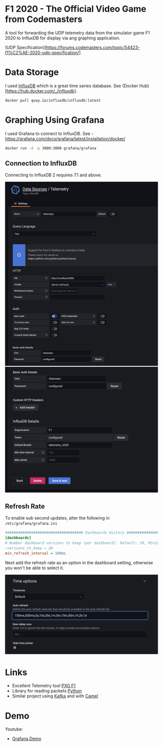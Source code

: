 # F1 2020 - The Official Video Game from Codemasters
A tool for forwarding the UDP telemetry data from the simulator game F1 2020 to InfluxDB
for display via ang graphing application.

(UDP Specification)[https://forums.codemasters.com/topic/54423-f1%C2%AE-2020-udp-specification/]

# Data Storage
I used [InfluxDB](https://www.influxdata.com/) which is a great time series database.
See (Docker Hub)[https://hub.docker.com/_/influxdb].
```bash
docker pull quay.io/influxdb/influxdb:latest
```

# Graphing Using Grafana
I used Grafana to connect to InfluxDB. See - https://grafana.com/docs/grafana/latest/installation/docker/
```bash
docker run -d -p 3000:3000 grafana/grafana
```

## Connection to InfluxDB
Connecting to InfluxDB 2 requires 7.1 and above.

![alt text](images/influxdb_grafana_config_1.png "Top half of config of datasource")
![alt text](images/influxdb_grafana_config_2.png "Bottom half of config of datasource")

## Refresh Rate
To enable sub second updates, alter the following in `/etc/grafana/grafana.ini`

```ini
#################################### Dashboards History ##################
[dashboards]
# Number dashboard versions to keep (per dashboard). Default: 20, Minimum: 1
;versions_to_keep = 20
min_refresh_interval = 100ms
```

Next add the refresh rate as an option in the dashboard setting, otherwise you won't be able
to select it.

![alt text](images/grafana_refresh_rate.png "Set refresh rate")


# Links
* Excellent Telemetry tool [PXG F1](https://bitbucket.org/Fiingon/pxg-f1-telemetry/src)
* Library for reading packets [Python](https://pypi.org/project/f1-2020-telemetry/)
* Similar project using [Kafka](https://www.youtube.com/watch?v=Re9LOAYZi2A) and
  with [Camel](https://www.youtube.com/watch?v=2efOtyFAZ4s)

# Demo
Youtube:
* [Grafana Demo](https://youtu.be/zWDqIcY03e0)
